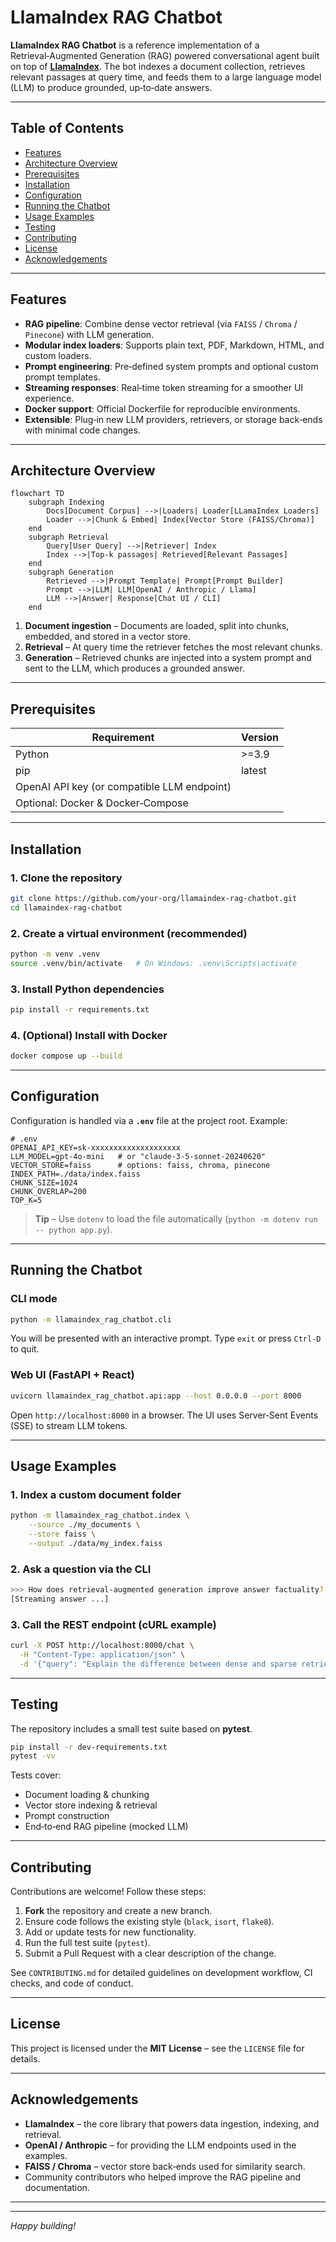 # LlamaIndex RAG Chatbot

**LlamaIndex RAG Chatbot** is a reference implementation of a Retrieval‑Augmented Generation (RAG) powered conversational agent built on top of **[LlamaIndex](https://github.com/run-llama/llama_index)**.  The bot indexes a document collection, retrieves relevant passages at query time, and feeds them to a large language model (LLM) to produce grounded, up‑to‑date answers.

---

## Table of Contents

- [Features](#features)
- [Architecture Overview](#architecture-overview)
- [Prerequisites](#prerequisites)
- [Installation](#installation)
- [Configuration](#configuration)
- [Running the Chatbot](#running-the-chatbot)
- [Usage Examples](#usage-examples)
- [Testing](#testing)
- [Contributing](#contributing)
- [License](#license)
- [Acknowledgements](#acknowledgements)

---

## Features

- **RAG pipeline**: Combine dense vector retrieval (via `FAISS` / `Chroma` / `Pinecone`) with LLM generation.
- **Modular index loaders**: Supports plain text, PDF, Markdown, HTML, and custom loaders.
- **Prompt engineering**: Pre‑defined system prompts and optional custom prompt templates.
- **Streaming responses**: Real‑time token streaming for a smoother UI experience.
- **Docker support**: Official Dockerfile for reproducible environments.
- **Extensible**: Plug‑in new LLM providers, retrievers, or storage back‑ends with minimal code changes.

---

## Architecture Overview

```mermaid
flowchart TD
    subgraph Indexing
        Docs[Document Corpus] -->|Loaders| Loader[LLamaIndex Loaders]
        Loader -->|Chunk & Embed| Index[Vector Store (FAISS/Chroma)]
    end
    subgraph Retrieval
        Query[User Query] -->|Retriever| Index
        Index -->|Top‑k passages| Retrieved[Relevant Passages]
    end
    subgraph Generation
        Retrieved -->|Prompt Template| Prompt[Prompt Builder]
        Prompt -->|LLM| LLM[OpenAI / Anthropic / Llama]
        LLM -->|Answer| Response[Chat UI / CLI]
    end
```

1. **Document ingestion** – Documents are loaded, split into chunks, embedded, and stored in a vector store.
2. **Retrieval** – At query time the retriever fetches the most relevant chunks.
3. **Generation** – Retrieved chunks are injected into a system prompt and sent to the LLM, which produces a grounded answer.

---

## Prerequisites

| Requirement | Version |
|-------------|---------|
| Python      | >=3.9   |
| pip         | latest  |
| OpenAI API key (or compatible LLM endpoint) |
| Optional: Docker & Docker‑Compose |

---

## Installation

### 1. Clone the repository

```bash
git clone https://github.com/your-org/llamaindex-rag-chatbot.git
cd llamaindex-rag-chatbot
```

### 2. Create a virtual environment (recommended)

```bash
python -m venv .venv
source .venv/bin/activate   # On Windows: .venv\Scripts\activate
```

### 3. Install Python dependencies

```bash
pip install -r requirements.txt
```

### 4. (Optional) Install with Docker

```bash
docker compose up --build
```

---

## Configuration

Configuration is handled via a **`.env`** file at the project root.  Example:

```dotenv
# .env
OPENAI_API_KEY=sk-xxxxxxxxxxxxxxxxxxxx
LLM_MODEL=gpt-4o-mini   # or "claude-3-5-sonnet-20240620"
VECTOR_STORE=faiss      # options: faiss, chroma, pinecone
INDEX_PATH=./data/index.faiss
CHUNK_SIZE=1024
CHUNK_OVERLAP=200
TOP_K=5
```

> **Tip** – Use `dotenv` to load the file automatically (`python -m dotenv run -- python app.py`).

---

## Running the Chatbot

### CLI mode

```bash
python -m llamaindex_rag_chatbot.cli
```

You will be presented with an interactive prompt.  Type `exit` or press `Ctrl‑D` to quit.

### Web UI (FastAPI + React)

```bash
uvicorn llamaindex_rag_chatbot.api:app --host 0.0.0.0 --port 8000
```

Open `http://localhost:8000` in a browser.  The UI uses Server‑Sent Events (SSE) to stream LLM tokens.

---

## Usage Examples

### 1. Index a custom document folder

```bash
python -m llamaindex_rag_chatbot.index \
    --source ./my_documents \
    --store faiss \
    --output ./data/my_index.faiss
```

### 2. Ask a question via the CLI

```bash
>>> How does retrieval‑augmented generation improve answer factuality?
[Streaming answer ...]
```

### 3. Call the REST endpoint (cURL example)

```bash
curl -X POST http://localhost:8000/chat \
  -H "Content-Type: application/json" \
  -d '{"query": "Explain the difference between dense and sparse retrieval"}'
```

---

## Testing

The repository includes a small test suite based on **pytest**.

```bash
pip install -r dev-requirements.txt
pytest -vv
```

Tests cover:
- Document loading & chunking
- Vector store indexing & retrieval
- Prompt construction
- End‑to‑end RAG pipeline (mocked LLM)

---

## Contributing

Contributions are welcome!  Follow these steps:

1. **Fork** the repository and create a new branch.
2. Ensure code follows the existing style (`black`, `isort`, `flake8`).
3. Add or update tests for new functionality.
4. Run the full test suite (`pytest`).
5. Submit a Pull Request with a clear description of the change.

See `CONTRIBUTING.md` for detailed guidelines on development workflow, CI checks, and code of conduct.

---

## License

This project is licensed under the **MIT License** – see the `LICENSE` file for details.

---

## Acknowledgements

- **LlamaIndex** – the core library that powers data ingestion, indexing, and retrieval.
- **OpenAI / Anthropic** – for providing the LLM endpoints used in the examples.
- **FAISS / Chroma** – vector store back‑ends used for similarity search.
- Community contributors who helped improve the RAG pipeline and documentation.

---

---

*Happy building!*
